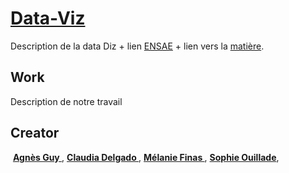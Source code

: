 # [Data-Viz](http://startbootstrap.com/) 
Description de la data Diz + lien [ENSAE](http://www.ensae.fr/ensae/fr/) + lien vers la [matière](http://www.ensae.fr/ensae/fr/formations-navhorizontale-172/statisticien-conomiste-navhorizontale-48/3me-anne-voies-de-spcialisation-formationsdiplome-96/data-science-cours-3a.html?id=102344).
## Work
Description de notre travail  
## Creator
 **[Agnès Guy ](http://google.com/)**, **[Claudia Delgado ](http://google.com/)**, **[Mélanie Finas ](http://google.com/)**, **[Sophie Ouillade](http://google.com/)**,
